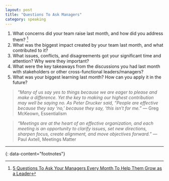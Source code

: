 ```yaml
---
layout: post
title: "Questions To Ask Managers"
category: speaking
---
```


1. What concerns did your team raise last month, and how did you address them? [^1]
2. What was the biggest impact created by your team last month, and what contributed to it?
3. What issues, conflicts, and disagreements got your significant time and attention? Why were they important?
4. What were the key takeaways from the discussions you had last month with stakeholders or other cross-functional leaders/managers?
5. What was your biggest learning last month? How can you apply it in the future?

> _"Many of us say yes to things because we are eager to please and make a difference. Yet the key to making our highest contribution may well be saying no. As Peter Drucker said, “People are effective because they say ‘no,’ because they say, ‘this isn’t for me.”_ ― Greg McKeown, Essentialism

> _“Meetings are at the heart of an effective organization, and each meeting is an opportunity to clarify issues, set new directions, sharpen focus, create alignment, and move objectives forward.”_ ― Paul Axtell, Meetings Matter

---
{: data-content="footnotes"}

[^1]: [5 Questions To Ask Your Managers Every Month To Help Them Grow as a Leader](https://betterprogramming.pub/5-questions-to-ask-your-managers-every-month-to-help-them-grow-as-a-leader-4e08b3fa3061)
